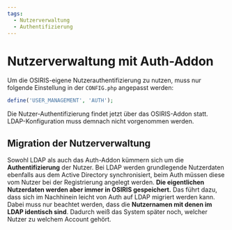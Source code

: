 ```yaml
---
tags:
  - Nutzerverwaltung
  - Authentifizierung
---
```



# Nutzerverwaltung mit Auth-Addon

<!-- md:version 1.0.0 --> 
<!-- md:feature -->

Um die OSIRIS-eigene Nutzerauthentifizierung zu nutzen, muss nur folgende Einstellung in der `CONFIG.php` angepasst werden:

```php title="CONFIG.php"
define('USER_MANAGEMENT', 'AUTH');
```

Die Nutzer-Authentifizierung findet jetzt über das OSIRIS-Addon statt. LDAP-Konfiguration muss demnach nicht vorgenommen werden.


## Migration der Nutzerverwaltung

Sowohl LDAP als auch das Auth-Addon kümmern sich um die **Authentifizierung** der Nutzer. Bei LDAP werden grundlegende Nutzerdaten ebenfalls aus dem Active Directory synchronisiert, beim Auth müssen diese vom Nutzer bei der Registrierung angelegt werden. **Die eigentlichen Nutzerdaten werden aber immer in OSIRIS gespeichert.**
Das führt dazu, dass sich im Nachhinein leicht von Auth auf LDAP migriert werden kann. Dabei muss nur beachtet werden, dass die **Nutzernamen mit denen im LDAP identisch sind**.
Dadurch weiß das System später noch, welcher Nutzer zu welchem Account gehört.
